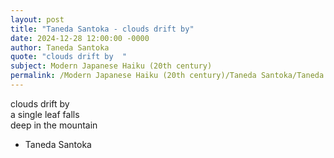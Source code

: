 ```yaml
---
layout: post
title: "Taneda Santoka - clouds drift by"
date: 2024-12-28 12:00:00 -0000
author: Taneda Santoka
quote: "clouds drift by  "
subject: Modern Japanese Haiku (20th century)
permalink: /Modern Japanese Haiku (20th century)/Taneda Santoka/Taneda Santoka - clouds drift by
---
```


clouds drift by  
a single leaf falls  
deep in the mountain

- Taneda Santoka
